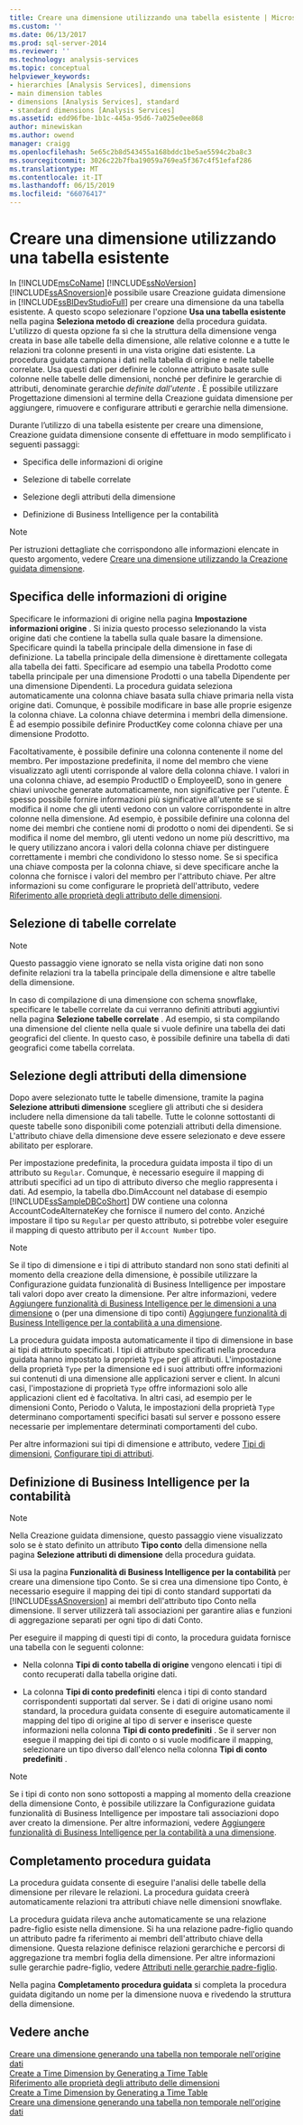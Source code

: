 ```yaml
---
title: Creare una dimensione utilizzando una tabella esistente | Microsoft Docs
ms.custom: ''
ms.date: 06/13/2017
ms.prod: sql-server-2014
ms.reviewer: ''
ms.technology: analysis-services
ms.topic: conceptual
helpviewer_keywords:
- hierarchies [Analysis Services], dimensions
- main dimension tables
- dimensions [Analysis Services], standard
- standard dimensions [Analysis Services]
ms.assetid: edd96fbe-1b1c-445a-95d6-7a025e0ee868
author: minewiskan
ms.author: owend
manager: craigg
ms.openlocfilehash: 5e65c2b8d543455a168bddc1be5ae5594c2ba8c3
ms.sourcegitcommit: 3026c22b7fba19059a769ea5f367c4f51efaf286
ms.translationtype: MT
ms.contentlocale: it-IT
ms.lasthandoff: 06/15/2019
ms.locfileid: "66076417"
---
```

# <a name="create-a-dimension-by-using-an-existing-table"></a>Creare una dimensione utilizzando una tabella esistente
  In [!INCLUDE[msCoName](../../includes/msconame-md.md)] [!INCLUDE[ssNoVersion](../../includes/ssnoversion-md.md)] [!INCLUDE[ssASnoversion](../../includes/ssasnoversion-md.md)]è possibile usare Creazione guidata dimensione in [!INCLUDE[ssBIDevStudioFull](../../includes/ssbidevstudiofull-md.md)] per creare una dimensione da una tabella esistente. A questo scopo selezionare l'opzione **Usa una tabella esistente** nella pagina **Seleziona metodo di creazione** della procedura guidata. L'utilizzo di questa opzione fa sì che la struttura della dimensione venga creata in base alle tabelle della dimensione, alle relative colonne e a tutte le relazioni tra colonne presenti in una vista origine dati esistente. La procedura guidata campiona i dati nella tabella di origine e nelle tabelle correlate. Usa questi dati per definire le colonne attributo basate sulle colonne nelle tabelle delle dimensioni, nonché per definire le gerarchie di attributi, denominate gerarchie *definite dall'utente* . È possibile utilizzare Progettazione dimensioni al termine della Creazione guidata dimensione per aggiungere, rimuovere e configurare attributi e gerarchie nella dimensione.  
  
 Durante l’utilizzo di una tabella esistente per creare una dimensione, Creazione guidata dimensione consente di effettuare in modo semplificato i seguenti passaggi:  
  
-   Specifica delle informazioni di origine  
  
-   Selezione di tabelle correlate  
  
-   Selezione degli attributi della dimensione  
  
-   Definizione di Business Intelligence per la contabilità  
  
> [!NOTE]  
>  Per istruzioni dettagliate che corrispondono alle informazioni elencate in questo argomento, vedere [Creare una dimensione utilizzando la Creazione guidata dimensione](create-a-dimension-using-the-dimension-wizard.md).  
  
## <a name="specifying-the-source-information"></a>Specifica delle informazioni di origine  
 Specificare le informazioni di origine nella pagina **Impostazione informazioni origine** . Si inizia questo processo selezionando la vista origine dati che contiene la tabella sulla quale basare la dimensione. Specificare quindi la tabella principale della dimensione in fase di definizione. La tabella principale della dimensione è direttamente collegata alla tabella dei fatti. Specificare ad esempio una tabella Prodotto come tabella principale per una dimensione Prodotti o una tabella Dipendente per una dimensione Dipendenti. La procedura guidata seleziona automaticamente una colonna chiave basata sulla chiave primaria nella vista origine dati. Comunque, è possibile modificare in base alle proprie esigenze la colonna chiave. La colonna chiave determina i membri della dimensione. È ad esempio possibile definire ProductKey come colonna chiave per una dimensione Prodotto.  
  
 Facoltativamente, è possibile definire una colonna contenente il nome del membro. Per impostazione predefinita, il nome del membro che viene visualizzato agli utenti corrisponde al valore della colonna chiave. I valori in una colonna chiave, ad esempio ProductID o EmployeeID, sono in genere chiavi univoche generate automaticamente, non significative per l'utente. È spesso possibile fornire informazioni più significative all'utente se si modifica il nome che gli utenti vedono con un valore corrispondente in altre colonne nella dimensione. Ad esempio, è possibile definire una colonna del nome dei membri che contiene nomi di prodotto o nomi dei dipendenti. Se si modifica il nome del membro, gli utenti vedono un nome più descrittivo, ma le query utilizzano ancora i valori della colonna chiave per distinguere correttamente i membri che condividono lo stesso nome. Se si specifica una chiave composta per la colonna chiave, si deve specificare anche la colonna che fornisce i valori del membro per l'attributo chiave. Per altre informazioni su come configurare le proprietà dell'attributo, vedere [Riferimento alle proprietà degli attributo delle dimensioni](dimension-attribute-properties-reference.md).  
  
## <a name="selecting-related-tables"></a>Selezione di tabelle correlate  
  
> [!NOTE]  
>  Questo passaggio viene ignorato se nella vista origine dati non sono definite relazioni tra la tabella principale della dimensione e altre tabelle della dimensione.  
  
 In caso di compilazione di una dimensione con schema snowflake, specificare le tabelle correlate da cui verranno definiti attributi aggiuntivi nella pagina **Selezione tabelle correlate** . Ad esempio, si sta compilando una dimensione del cliente nella quale si vuole definire una tabella dei dati geografici del cliente. In questo caso, è possibile definire una tabella di dati geografici come tabella correlata.  
  
## <a name="selecting-dimension-attributes"></a>Selezione degli attributi della dimensione  
 Dopo avere selezionato tutte le tabelle dimensione, tramite la pagina **Selezione attributi dimensione** scegliere gli attributi che si desidera includere nella dimensione da tali tabelle. Tutte le colonne sottostanti di queste tabelle sono disponibili come potenziali attributi della dimensione. L'attributo chiave della dimensione deve essere selezionato e deve essere abilitato per esplorare.  
  
 Per impostazione predefinita, la procedura guidata imposta il tipo di un attributo su `Regular`. Comunque, è necessario eseguire il mapping di attributi specifici ad un tipo di attributo diverso che meglio rappresenta i dati. Ad esempio, la tabella dbo.DimAccount nel database di esempio [!INCLUDE[ssSampleDBCoShort](../../includes/sssampledbcoshort-md.md)] DW contiene una colonna AccountCodeAlternateKey che fornisce il numero del conto. Anziché impostare il tipo su `Regular` per questo attributo, si potrebbe voler eseguire il mapping di questo attributo per il `Account Number` tipo.  
  
> [!NOTE]  
>  Se il tipo di dimensione e i tipi di attributo standard non sono stati definiti al momento della creazione della dimensione, è possibile utilizzare la Configurazione guidata funzionalità di Business Intelligence per impostare tali valori dopo aver creato la dimensione. Per altre informazioni, vedere [Aggiungere funzionalità di Business Intelligence per le dimensioni a una dimensione](bi-wizard-add-dimension-intelligence-to-a-dimension.md) o (per una dimensione di tipo conti) [Aggiungere funzionalità di Business Intelligence per la contabilità a una dimensione](bi-wizard-add-account-intelligence-to-a-dimension.md).  
  
 La procedura guidata imposta automaticamente il tipo di dimensione in base ai tipi di attributo specificati. I tipi di attributo specificati nella procedura guidata hanno impostato la proprietà `Type` per gli attributi. L'impostazione della proprietà `Type` per la dimensione ed i suoi attributi offre informazioni sui contenuti di una dimensione alle applicazioni server e client. In alcuni casi, l'impostazione di proprietà `Type` offre informazioni solo alle applicazioni client ed è facoltativa. In altri casi, ad esempio per le dimensioni Conto, Periodo o Valuta, le impostazioni della proprietà `Type` determinano comportamenti specifici basati sul server e possono essere necessarie per implementare determinati comportamenti del cubo.  
  
 Per altre informazioni sui tipi di dimensione e attributo, vedere [Tipi di dimensioni](../multidimensional-models-olap-logical-dimension-objects/database-dimension-properties-types.md), [Configurare tipi di attributi](attribute-properties-configure-attribute-types.md).  
  
## <a name="defining-account-intelligence"></a>Definizione di Business Intelligence per la contabilità  
  
> [!NOTE]  
>  Nella Creazione guidata dimensione, questo passaggio viene visualizzato solo se è stato definito un attributo **Tipo conto** della dimensione nella pagina **Selezione attributi di dimensione** della procedura guidata.  
  
 Si usa la pagina **Funzionalità di Business Intelligence per la contabilità** per creare una dimensione tipo Conto. Se si crea una dimensione tipo Conto, è necessario eseguire il mapping dei tipi di conto standard supportati da [!INCLUDE[ssASnoversion](../../includes/ssasnoversion-md.md)] ai membri dell'attributo tipo Conto nella dimensione. Il server utilizzerà tali associazioni per garantire alias e funzioni di aggregazione separati per ogni tipo di dati Conto.  
  
 Per eseguire il mapping di questi tipi di conto, la procedura guidata fornisce una tabella con le seguenti colonne:  
  
-   Nella colonna **Tipi di conto tabella di origine** vengono elencati i tipi di conto recuperati dalla tabella origine dati.  
  
-   La colonna **Tipi di conto predefiniti** elenca i tipi di conto standard corrispondenti supportati dal server. Se i dati di origine usano nomi standard, la procedura guidata consente di eseguire automaticamente il mapping del tipo di origine al tipo di server e inserisce queste informazioni nella colonna **Tipi di conto predefiniti** . Se il server non esegue il mapping dei tipi di conto o si vuole modificare il mapping, selezionare un tipo diverso dall'elenco nella colonna **Tipi di conto predefiniti** .  
  
> [!NOTE]  
>  Se i tipi di conto non sono sottoposti a mapping al momento della creazione della dimensione Conto, è possibile utilizzare la Configurazione guidata funzionalità di Business Intelligence per impostare tali associazioni dopo aver creato la dimensione. Per altre informazioni, vedere [Aggiungere funzionalità di Business Intelligence per la contabilità a una dimensione](bi-wizard-add-account-intelligence-to-a-dimension.md).  
  
## <a name="completing-the-wizard"></a>Completamento procedura guidata  
 La procedura guidata consente di eseguire l'analisi delle tabelle della dimensione per rilevare le relazioni. La procedura guidata creerà automaticamente relazioni tra attributi chiave nelle dimensioni snowflake.  
  
 La procedura guidata rileva anche automaticamente se una relazione padre-figlio esiste nella dimensione. Si ha una relazione padre-figlio quando un attributo padre fa riferimento ai membri dell'attributo chiave della dimensione. Questa relazione definisce relazioni gerarchiche e percorsi di aggregazione tra membri foglia della dimensione. Per altre informazioni sulle gerarchie padre-figlio, vedere [Attributi nelle gerarchie padre-figlio](parent-child-dimension-attributes.md).  
  
 Nella pagina **Completamento procedura guidata** si completa la procedura guidata digitando un nome per la dimensione nuova e rivedendo la struttura della dimensione.  
  
## <a name="see-also"></a>Vedere anche  
 [Creare una dimensione generando una tabella non temporale nell'origine dati](create-a-dimension-by-generating-a-non-time-table-in-the-data-source.md)   
 [Create a Time Dimension by Generating a Time Table](create-a-time-dimension-by-generating-a-time-table.md)   
 [Riferimento alle proprietà degli attributo delle dimensioni](dimension-attribute-properties-reference.md)   
 [Create a Time Dimension by Generating a Time Table](create-a-time-dimension-by-generating-a-time-table.md)   
 [Creare una dimensione generando una tabella non temporale nell'origine dati](create-a-dimension-by-generating-a-non-time-table-in-the-data-source.md)  
  
  

